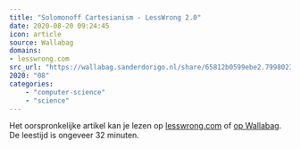 ```yaml
---
title: "Solomonoff Cartesianism - LessWrong 2.0"
date: 2020-08-20 09:24:45
icon: article
source: Wallabag
domains:
- lesswrong.com
src_url: "https://wallabag.sanderdorigo.nl/share/65812b0599ebe2.79980230"
2020: "08"
categories:
    - "computer-science"
    - "science"
---
```

Het oorspronkelijke artikel kan je lezen op [lesswrong.com](https://www.lesswrong.com/posts/AszKwKyhBPZAnCstA/solomonoff-cartesianism) of [op Wallabag](https://wallabag.sanderdorigo.nl/share/65812b0599ebe2.79980230). De leestijd is ongeveer 32 minuten.